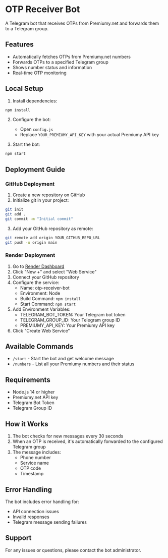 # OTP Receiver Bot

A Telegram bot that receives OTPs from Premiumy.net and forwards them to a Telegram group.

## Features

- Automatically fetches OTPs from Premiumy.net numbers
- Forwards OTPs to a specified Telegram group
- Shows number status and information
- Real-time OTP monitoring

## Local Setup

1. Install dependencies:
```bash
npm install
```

2. Configure the bot:
   - Open `config.js`
   - Replace `YOUR_PREMIUMY_API_KEY` with your actual Premiumy API key

3. Start the bot:
```bash
npm start
```

## Deployment Guide

### GitHub Deployment

1. Create a new repository on GitHub
2. Initialize git in your project:
```bash
git init
git add .
git commit -m "Initial commit"
```

3. Add your GitHub repository as remote:
```bash
git remote add origin YOUR_GITHUB_REPO_URL
git push -u origin main
```

### Render Deployment

1. Go to [Render Dashboard](https://dashboard.render.com)
2. Click "New +" and select "Web Service"
3. Connect your GitHub repository
4. Configure the service:
   - Name: otp-receiver-bot
   - Environment: Node
   - Build Command: `npm install`
   - Start Command: `npm start`
5. Add Environment Variables:
   - TELEGRAM_BOT_TOKEN: Your Telegram bot token
   - TELEGRAM_GROUP_ID: Your Telegram group ID
   - PREMIUMY_API_KEY: Your Premiumy API key
6. Click "Create Web Service"

## Available Commands

- `/start` - Start the bot and get welcome message
- `/numbers` - List all your Premiumy numbers and their status

## Requirements

- Node.js 14 or higher
- Premiumy.net API key
- Telegram Bot Token
- Telegram Group ID

## How it Works

1. The bot checks for new messages every 30 seconds
2. When an OTP is received, it's automatically forwarded to the configured Telegram group
3. The message includes:
   - Phone number
   - Service name
   - OTP code
   - Timestamp

## Error Handling

The bot includes error handling for:
- API connection issues
- Invalid responses
- Telegram message sending failures

## Support

For any issues or questions, please contact the bot administrator. 
